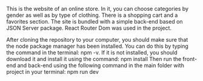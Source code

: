 This is the website of an online store. 
In it, you can choose categories by gender as well as by type of clothing. 
There is a shopping cart and a favorites section. 
The site is bundled with a simple back-end based on JSON Server package. 
React Router Dom was used in the project. 

After cloning the repository to your computer, you should make sure that the node package manager has been installed. 
You can do this by typing the command in the terminal: 
npm -v. 
If it is not installed, you should download it and install it using the command:
npm install 
Then run the front-end and back-end using the following command in the main folder with project in your terminal: 
npm run dev
